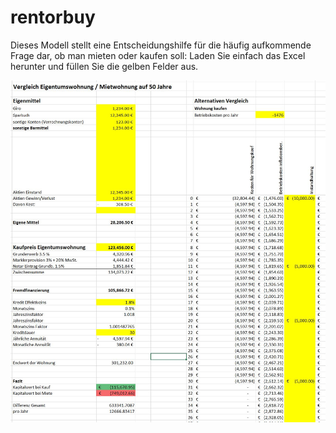 # rentorbuy
Dieses Modell stellt eine Entscheidungshilfe für die häufig aufkommende Frage dar, ob man mieten oder kaufen soll: 
Laden Sie einfach das Excel herunter und füllen Sie die gelben Felder aus.

<img src="https://github.com/LukasSteindl/rentorbuy/blob/master/screenshot.JPG">
